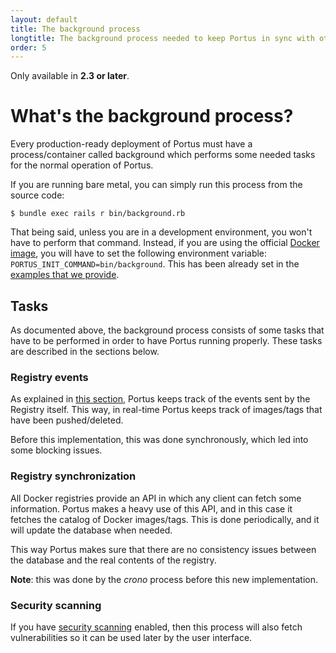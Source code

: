 ```yaml
---
layout: default
title: The background process
longtitle: The background process needed to keep Portus in sync with other components
order: 5
---
```


<div class="alert alert-info">
  Only available in <strong>2.3 or later</strong>.
</div>

# What's the background process?

Every production-ready deployment of Portus must have a process/container called
background which performs some needed tasks for the normal operation of Portus.

If you are running bare metal, you can simply run this process from the source
code:

```
$ bundle exec rails r bin/background.rb
```

That being said, unless you are in a development environment, you won't have to
perform that command. Instead, if you are using the official [Docker
image](https://hub.docker.com/r/opensuse/portus/tags/), you will have to set the
following environment variable: `PORTUS_INIT_COMMAND=bin/background`. This has
been already set in the [examples that we
provide](https://github.com/SUSE/Portus/tree/master/examples).

## Tasks

As documented above, the background process consists of some tasks that have to
be performed in order to have Portus running properly. These tasks are described
in the sections below.

### Registry events

As explained in [this
section](/features/1_Synchronizing-the-Registry-and-Portus.html#webhooks),
Portus keeps track of the events sent by the Registry itself. This way, in
real-time Portus keeps track of images/tags that have been pushed/deleted.

Before this implementation, this was done synchronously, which led into some
blocking issues.

### Registry synchronization

All Docker registries provide an API in which any client can fetch some
information. Portus makes a heavy use of this API, and in this case it fetches
the catalog of Docker images/tags. This is done periodically, and it will update
the database when needed.

This way Portus makes sure that there are no consistency issues between the
database and the real contents of the registry.

**Note**: this was done by the *crono* process before this new implementation.

### Security scanning

If you have [security scanning](/features/6_security_scanning.html) enabled,
then this process will also fetch vulnerabilities so it can be used later by the
user interface.
